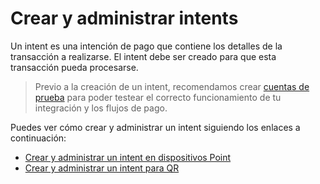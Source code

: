 # Crear y administrar intents

Un intent es una intención de pago que contiene los detalles de la transacción a realizarse. El intent debe ser creado para que esta transacción pueda procesarse.  

>  Previo a la creación de un intent, recomendamos crear [cuentas de prueba](developpers/es/docs/ecosistema-presencial/additional-content/your-integrations/test/accounts) para poder testear el correcto funcionamiento de tu integración y los flujos de pago. 

Puedes ver cómo crear y administrar un intent siguiendo los enlaces a continuación:

* [Crear y administrar un intent en dispositivos Point](/developers/es/docs/ecosistema-presencial/payments-processing/create-and-manage-intent/point)
* [Crear y administrar un intent para QR](/developers/es/docs/ecosistema-presencial/payments-processing/create-and-manage-intent/qr)
